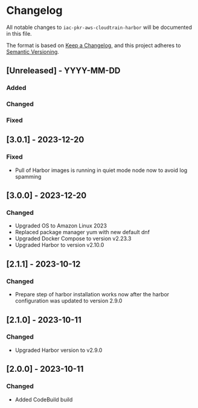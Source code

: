 # Changelog
All notable changes to `iac-pkr-aws-cloudtrain-harbor` will be documented in this file.

The format is based on [Keep a Changelog](https://keepachangelog.com/en/1.0.0/),
and this project adheres to [Semantic Versioning](https://semver.org/spec/v2.0.0.html).

## [Unreleased] - YYYY-MM-DD
### Added
### Changed
### Fixed

## [3.0.1] - 2023-12-20
### Fixed
- Pull of Harbor images is running in quiet mode node now to avoid log spamming

## [3.0.0] - 2023-12-20
### Changed
- Upgraded OS to Amazon Linux 2023
- Replaced package manager yum with new default dnf
- Upgraded Docker Compose to version v2.23.3
- Upgraded Harbor to version v2.10.0 

## [2.1.1] - 2023-10-12
### Changed
- Prepare step of harbor installation works now after the harbor configuration was updated to version 2.9.0

## [2.1.0] - 2023-10-11
### Changed
- Upgraded Harbor version to v2.9.0

## [2.0.0] - 2023-10-11
### Changed
- Added CodeBuild build

